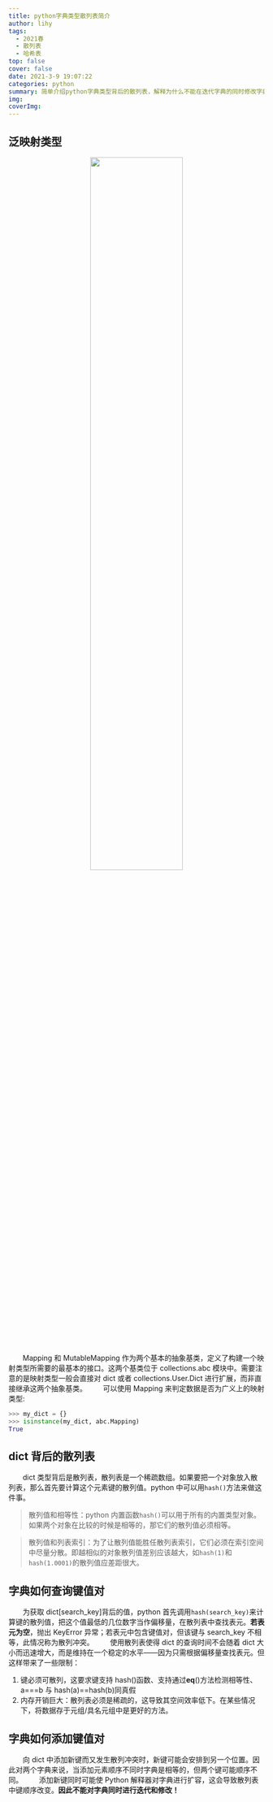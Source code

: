 ```yaml
---
title: python字典类型散列表简介
author: lihy
tags:
  - 2021春
  - 散列表
  - 哈希表
top: false
cover: false
date: 2021-3-9 19:07:22
categories: python
summary: 简单介绍python字典类型背后的散列表，解释为什么不能在迭代字典的同时修改字典的内容
img:
coverImg:
---
```


## 泛映射类型

<center>
<img src="https://img-blog.csdnimg.cn/20210309202628739.png" width=60%>
</center>

&emsp;&emsp;Mapping 和 MutableMapping 作为两个基本的抽象基类，定义了构建一个映射类型所需要的最基本的接口。这两个基类位于 collections.abc 模块中。需要注意的是映射类型一般会直接对 dict 或者 collections.User.Dict 进行扩展，而非直接继承这两个抽象基类。
&emsp;&emsp;可以使用 Mapping 来判定数据是否为广义上的映射类型:

```python
>>> my_dict = {}
>>> isinstance(my_dict, abc.Mapping)
True
```

## dict 背后的散列表

&emsp;&emsp;dict 类型背后是散列表，散列表是一个稀疏数组。如果要把一个对象放入散列表，那么首先要计算这个元素键的散列值。python 中可以用`hash()`方法来做这件事。

> 散列值和相等性：python 内置函数`hash()`可以用于所有的内置类型对象。如果两个对象在比较的时候是相等的，那它们的散列值必须相等。

> 散列值和列表索引：为了让散列值能胜任散列表索引，它们必须在索引空间中尽量分散。即越相似的对象散列值差别应该越大，如`hash(1)`和`hash(1.0001)`的散列值应差距很大。

## 字典如何查询键值对

&emsp;&emsp;为获取 dict[search_key]背后的值，python 首先调用`hash(search_key)`来计算键的散列值，把这个值最低的几位数字当作偏移量，在散列表中查找表元。<b>若表元为空</b>，抛出 KeyError 异常；若表元中包含键值对，但该键与 search_key 不相等，此情况称为散列冲突。
&emsp;&emsp;使用散列表使得 dict 的查询时间不会随着 dict 大小而迅速增大，而是维持在一个稳定的水平——因为只需根据偏移量查找表元。但这样带来了一些限制：

1. 键必须可散列，这要求键支持 hash()函数、支持通过**eq**()方法检测相等性、a===b 与 hash(a)==hash(b)同真假
2. 内存开销巨大：散列表必须是稀疏的，这导致其空间效率低下。在某些情况下，将数据存于元组/具名元组中是更好的方法。

## 字典如何添加键值对

&emsp;&emsp;向 dict 中添加新键而又发生散列冲突时，新键可能会安排到另一个位置。因此对两个字典来说，当添加元素顺序不同时字典是相等的，但两个键可能顺序不同。
&emsp;&emsp;添加新键同时可能使 Python 解释器对字典进行扩容，这会导致散列表中键顺序改变。**因此不能对字典同时进行迭代和修改！**
